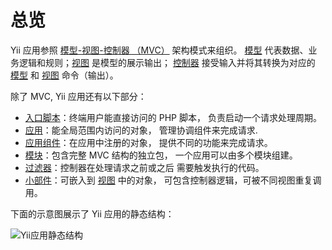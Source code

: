 总览
========

Yii 应用参照 [模型-视图-控制器 （MVC）](http://wikipedia.org/wiki/Model-view-controller) 架构模式来组织。
[模型](structure-models.md) 代表数据、业务逻辑和规则；[视图](structure-views.md) 是模型的展示输出；
[控制器](structure-controllers.md) 接受输入并将其转换为对应的 [模型](structure-models.md) 和
[视图](structure-views.md) 命令（输出）。

除了 MVC, Yii 应用还有以下部分：

* [入口脚本](structure-entry-scripts.md)：终端用户能直接访问的 PHP 脚本，
  负责启动一个请求处理周期。
* [应用](structure-applications.md)：能全局范围内访问的对象，
  管理协调组件来完成请求.
* [应用组件](structure-application-components.md)：在应用中注册的对象，
  提供不同的功能来完成请求。
* [模块](structure-modules.md)：包含完整 MVC 结构的独立包，
  一个应用可以由多个模块组建。
* [过滤器](structure-filters.md)：控制器在处理请求之前或之后
  需要触发执行的代码。
* [小部件](structure-widgets.md)：可嵌入到 [视图](structure-views.md) 中的对象，
  可包含控制器逻辑，可被不同视图重复调用。

下面的示意图展示了 Yii 应用的静态结构：

![Yii应用静态结构](images/application-structure.png)
